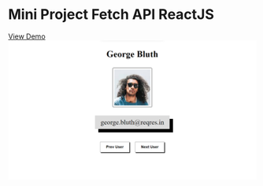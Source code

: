 # Mini Project Fetch API ReactJS

[View Demo](https://fetch-api-reactjs-get.vercel.app/)
![Images Demo](images.jpg)